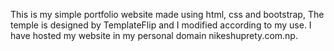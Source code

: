 This is my simple portfolio website made using html, css and bootstrap, The temple is designed by TemplateFlip and I modified according to my use.
I have hosted my website in my personal domain nikeshuprety.com.np.
